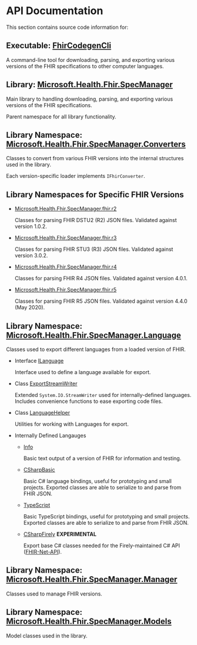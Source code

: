 # API Documentation

This section contains source code information for:

## Executable: [FhirCodegenCli](FhirCodegenCli.html)

A command-line tool for downloading, parsing, and exporting various versions of the FHIR specifications to other computer languages.

## Library: [Microsoft.Health.Fhir.SpecManager](http://localhost:8080/api/Microsoft.Health.Fhir.SpecManager.html)

Main library to handling downloading, parsing, and exporting various versions of the FHIR specifications.

Parent namespace for all library functionality.

## Library Namespace: [Microsoft.Health.Fhir.SpecManager.Converters](Microsoft.Health.Fhir.SpecManager.Converters.html)

Classes to convert from various FHIR versions into the internal structures used in the library.

Each version-specific loader implements `IFhirConverter`.

## Library Namespaces for Specific FHIR Versions

* [Microsoft.Health.Fhir.SpecManager.fhir.r2](Microsoft.Health.Fhir.SpecManager.fhir.r2.html)

  Classes for parsing FHIR DSTU2 (R2) JSON files.  Validated against version 1.0.2.

* [Microsoft.Health.Fhir.SpecManager.fhir.r3](Microsoft.Health.Fhir.SpecManager.fhir.r3.html)

  Classes for parsing FHIR STU3 (R3) JSON files.  Validated against version 3.0.2.

* [Microsoft.Health.Fhir.SpecManager.fhir.r4](Microsoft.Health.Fhir.SpecManager.fhir.r4.html)

  Classes for parsing FHIR R4 JSON files.  Validated against version 4.0.1.

* [Microsoft.Health.Fhir.SpecManager.fhir.r5](Microsoft.Health.Fhir.SpecManager.fhir.r5.html)

  Classes for parsing FHIR R5 JSON files.  Validated against version 4.4.0 (May 2020).

## Library Namespace: [Microsoft.Health.Fhir.SpecManager.Language](Microsoft.Health.Fhir.SpecManager.Language.html)

Classes used to export different languages from a loaded version of FHIR.

* Interface [ILanguage](Microsoft.Health.Fhir.SpecManager.Language.ILanguage.html)

  Interface used to define a language available for export.

* Class [ExportStreamWriter](Microsoft.Health.Fhir.SpecManager.Language.ExportStreamWriter.html)

  Extended `System.IO.StreamWriter` used for internally-defined languages.  Includes convenience functions to ease exporting code files.

* Class [LanguageHelper](Microsoft.Health.Fhir.SpecManager.Language.LanguageHelper.html)

  Utilities for working with Languages for export.

* Internally Defined Langauges
  * [Info](Microsoft.Health.Fhir.SpecManager.Language.Info.html)
    
    Basic text output of a version of FHIR for information and testing.

  * [CSharpBasic](Microsoft.Health.Fhir.SpecManager.Language.CSharpBasic.html)

    Basic C# language bindings, useful for prototyping and small projects.  Exported classes are able to serialize to and parse from FHIR JSON.

  * [TypeScript](Microsoft.Health.Fhir.SpecManager.Language.TypeScript.html)

    Basic TypeScript bindings, useful for prototyping and small projects.  Exported classes are able to serialize to and parse from FHIR JSON.

  * [CSharpFirely](http://localhost:8080/api/Microsoft.Health.Fhir.SpecManager.Language.CSharpFirely.html) **EXPERIMENTAL**

    Export base C# classes needed for the Firely-maintained C# API ([FHIR-Net-API](https://github.com/FirelyTeam/fhir-net-api/)).

## Library Namespace: [Microsoft.Health.Fhir.SpecManager.Manager](Microsoft.Health.Fhir.SpecManager.Manager.html)

Classes used to manage FHIR versions.

## Library Namespace: [Microsoft.Health.Fhir.SpecManager.Models](Microsoft.Health.Fhir.SpecManager.Models.html)

Model classes used in the library.